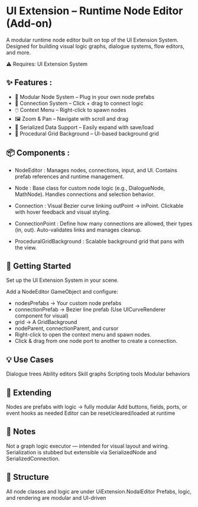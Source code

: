 # UI Extension – Runtime Node Editor (Add-on)
A modular runtime node editor built on top of the UI Extension System. Designed for building visual logic graphs, dialogue systems, flow editors, and more.

⚠️ Requires: UI Extension System

## ✨ Features : 
- 🧱 Modular Node System – Plug in your own node prefabs
- 🔌 Connection System – Click + drag to connect logic
- 🖱️ Context Menu – Right-click to spawn nodes
- 🖼️ Zoom & Pan – Navigate with scroll and drag
- 🧩 Serialized Data Support – Easily expand with save/load
- 🎨 Procedural Grid Background – UI-based background grid

## 📦 Components :
- NodeEditor :
Manages nodes, connections, input, and UI.
Contains prefab references and runtime management.

- Node :
Base class for custom node logic (e.g., DialogueNode, MathNode).
Handles connections and selection behavior.

- Connection :
Visual Bezier curve linking outPoint → inPoint.
Clickable with hover feedback and visual styling.

- ConnectionPoint :
Define how many connections are allowed, their types (in, out).
Auto-validates links and manages cleanup.

- ProceduralGridBackground :
Scalable background grid that pans with the view.

## 🚀 Getting Started
Set up the UI Extension System in your scene.

Add a NodeEditor GameObject and configure:
- nodesPrefabs → Your custom node prefabs
- connectionPrefab → Bezier line prefab (Use UICurveRenderer component for visual)
- grid → A GridBackground
- nodeParent, connectionParent, and cursor
- Right-click to open the context menu and spawn nodes.
- Click & drag from one node port to another to create a connection.

## 💡 Use Cases
Dialogue trees
Ability editors
Skill graphs
Scripting tools
Modular behaviors

## 🧩 Extending
Nodes are prefabs with logic → fully modular
Add buttons, fields, ports, or event hooks as needed
Editor can be reset/cleared/loaded at runtime

## 📝 Notes
Not a graph logic executor — intended for visual layout and wiring.
Serialization is stubbed but extensible via SerializedNode and SerializedConnection.

## 📂 Structure
All node classes and logic are under UiExtension.NodalEditor
Prefabs, logic, and rendering are modular and UI-driven
